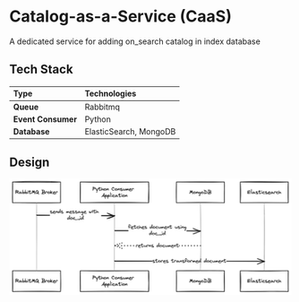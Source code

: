 # Catalog-as-a-Service (CaaS)

A dedicated service for adding on_search catalog in index database

## Tech Stack

| Type               | Technologies           |
|:-------------------|:-----------------------|
| **Queue**          | Rabbitmq               |
| **Event Consumer** | Python                 |
| **Database**       | ElasticSearch, MongoDB |


## Design

![img.png](resources/img.png)